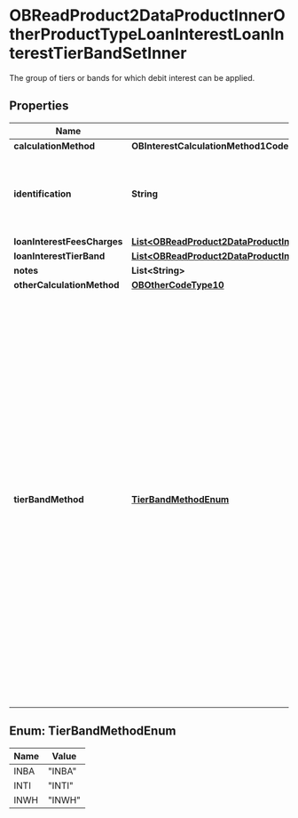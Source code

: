 

# OBReadProduct2DataProductInnerOtherProductTypeLoanInterestLoanInterestTierBandSetInner

The group of tiers or bands for which debit interest can be applied.

## Properties

| Name | Type | Description | Notes |
|------------ | ------------- | ------------- | -------------|
|**calculationMethod** | **OBInterestCalculationMethod1Code** |  |  |
|**identification** | **String** | Loan interest tierbandset identification. Used by  loan providers for internal use purpose. |  [optional] |
|**loanInterestFeesCharges** | [**List&lt;OBReadProduct2DataProductInnerOtherProductTypeLoanInterestLoanInterestTierBandSetInnerLoanInterestFeesChargesInner&gt;**](OBReadProduct2DataProductInnerOtherProductTypeLoanInterestLoanInterestTierBandSetInnerLoanInterestFeesChargesInner.md) |  |  [optional] |
|**loanInterestTierBand** | [**List&lt;OBReadProduct2DataProductInnerOtherProductTypeLoanInterestLoanInterestTierBandSetInnerLoanInterestTierBandInner&gt;**](OBReadProduct2DataProductInnerOtherProductTypeLoanInterestLoanInterestTierBandSetInnerLoanInterestTierBandInner.md) |  |  |
|**notes** | **List&lt;String&gt;** |  |  [optional] |
|**otherCalculationMethod** | [**OBOtherCodeType10**](OBOtherCodeType10.md) |  |  [optional] |
|**tierBandMethod** | [**TierBandMethodEnum**](#TierBandMethodEnum) | The methodology of how credit interest is charged. It can be:- 1. Banded Interest rates are banded. i.e. Increasing rate on whole balance as balance increases. 2. Tiered Interest rates are tiered. i.e. increasing rate for each tier as balance increases, but interest paid on tier fixed for that tier and not on whole balance. 3. Whole The same interest rate is applied irrespective of the SME Loan balance |  |



## Enum: TierBandMethodEnum

| Name | Value |
|---- | -----|
| INBA | &quot;INBA&quot; |
| INTI | &quot;INTI&quot; |
| INWH | &quot;INWH&quot; |




